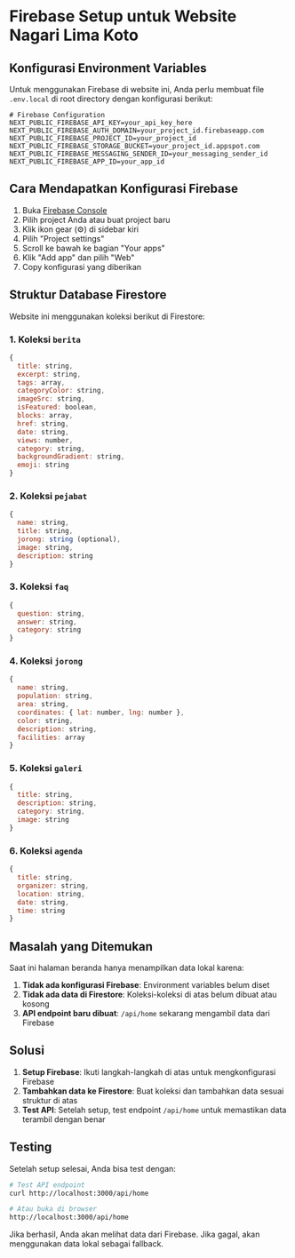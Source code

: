 # Firebase Setup untuk Website Nagari Lima Koto

## Konfigurasi Environment Variables

Untuk menggunakan Firebase di website ini, Anda perlu membuat file `.env.local` di root directory dengan konfigurasi berikut:

```env
# Firebase Configuration
NEXT_PUBLIC_FIREBASE_API_KEY=your_api_key_here
NEXT_PUBLIC_FIREBASE_AUTH_DOMAIN=your_project_id.firebaseapp.com
NEXT_PUBLIC_FIREBASE_PROJECT_ID=your_project_id
NEXT_PUBLIC_FIREBASE_STORAGE_BUCKET=your_project_id.appspot.com
NEXT_PUBLIC_FIREBASE_MESSAGING_SENDER_ID=your_messaging_sender_id
NEXT_PUBLIC_FIREBASE_APP_ID=your_app_id
```

## Cara Mendapatkan Konfigurasi Firebase

1. Buka [Firebase Console](https://console.firebase.google.com/)
2. Pilih project Anda atau buat project baru
3. Klik ikon gear (⚙️) di sidebar kiri
4. Pilih "Project settings"
5. Scroll ke bawah ke bagian "Your apps"
6. Klik "Add app" dan pilih "Web"
7. Copy konfigurasi yang diberikan

## Struktur Database Firestore

Website ini menggunakan koleksi berikut di Firestore:

### 1. Koleksi `berita`
```javascript
{
  title: string,
  excerpt: string,
  tags: array,
  categoryColor: string,
  imageSrc: string,
  isFeatured: boolean,
  blocks: array,
  href: string,
  date: string,
  views: number,
  category: string,
  backgroundGradient: string,
  emoji: string
}
```

### 2. Koleksi `pejabat`
```javascript
{
  name: string,
  title: string,
  jorong: string (optional),
  image: string,
  description: string
}
```

### 3. Koleksi `faq`
```javascript
{
  question: string,
  answer: string,
  category: string
}
```

### 4. Koleksi `jorong`
```javascript
{
  name: string,
  population: string,
  area: string,
  coordinates: { lat: number, lng: number },
  color: string,
  description: string,
  facilities: array
}
```

### 5. Koleksi `galeri`
```javascript
{
  title: string,
  description: string,
  category: string,
  image: string
}
```

### 6. Koleksi `agenda`
```javascript
{
  title: string,
  organizer: string,
  location: string,
  date: string,
  time: string
}
```

## Masalah yang Ditemukan

Saat ini halaman beranda hanya menampilkan data lokal karena:

1. **Tidak ada konfigurasi Firebase**: Environment variables belum diset
2. **Tidak ada data di Firestore**: Koleksi-koleksi di atas belum dibuat atau kosong
3. **API endpoint baru dibuat**: `/api/home` sekarang mengambil data dari Firebase

## Solusi

1. **Setup Firebase**: Ikuti langkah-langkah di atas untuk mengkonfigurasi Firebase
2. **Tambahkan data ke Firestore**: Buat koleksi dan tambahkan data sesuai struktur di atas
3. **Test API**: Setelah setup, test endpoint `/api/home` untuk memastikan data terambil dengan benar

## Testing

Setelah setup selesai, Anda bisa test dengan:

```bash
# Test API endpoint
curl http://localhost:3000/api/home

# Atau buka di browser
http://localhost:3000/api/home
```

Jika berhasil, Anda akan melihat data dari Firebase. Jika gagal, akan menggunakan data lokal sebagai fallback. 